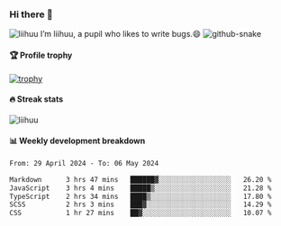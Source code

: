 ### Hi there 👋
<img src="https://komarev.com/ghpvc/?username=liihuu&label=Profile%20views&style=flat&base=119527" alt="liihuu" />
I’m liihuu, a pupil who likes to write bugs.😄

<picture>
  <source media="(prefers-color-scheme: dark)" srcset="https://github.com/liihuu/liihuu/raw/output/github-snake-dark.svg" />
  <source media="(prefers-color-scheme: light)" srcset="https://github.com/liihuu/liihuu/raw/output/github-snake.svg" />
  <img alt="github-snake" src="https://github.com/liihuu/liihuu/tree/output/github-snake.svg" />
</picture>


#### 🏆 Profile trophy
[![trophy](https://github-profile-trophy.vercel.app?username=liihuu&margin-w=16&margin-h=16&rank=-C,-B)](https://github.com/liihuu)

#### 🔥 Streak stats
<img src="https://streak-stats.demolab.com?user=liihuu&border_radius=6&card_width=500" alt="liihuu" />

#### 📊 Weekly development breakdown
<!--START_SECTION:waka-->

```txt
From: 29 April 2024 - To: 06 May 2024

Markdown      3 hrs 47 mins   ██████▓░░░░░░░░░░░░░░░░░░   26.20 %
JavaScript    3 hrs 4 mins    █████▒░░░░░░░░░░░░░░░░░░░   21.28 %
TypeScript    2 hrs 34 mins   ████▒░░░░░░░░░░░░░░░░░░░░   17.80 %
SCSS          2 hrs 3 mins    ███▓░░░░░░░░░░░░░░░░░░░░░   14.29 %
CSS           1 hr 27 mins    ██▓░░░░░░░░░░░░░░░░░░░░░░   10.07 %
```

<!--END_SECTION:waka-->


<!--
**liihuu/liihuu** is a ✨ _special_ ✨ repository because its `README.md` (this file) appears on your GitHub profile.

Here are some ideas to get you started:

- 🔭 I’m currently working on ...
- 🌱 I’m currently learning ...
- 👯 I’m looking to collaborate on ...
- 🤔 I’m looking for help with ...
- 💬 Ask me about ...
- 📫 How to reach me: ...
- 😄 Pronouns: ...
- ⚡ Fun fact: ...
-->
